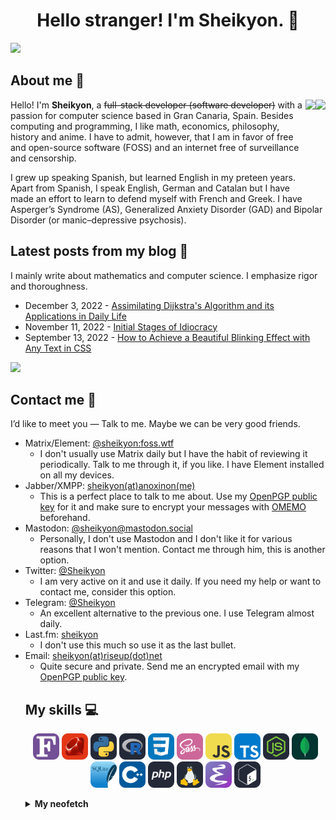 <div align="center">

# Hello stranger! I'm Sheikyon. 👋

</div>

[![](https://svg-banners.vercel.app/api?type=luminance&text1=Sheikyon&width=1000&height=300)](https://github.com/Akshay090/svg-banners)

## About me 📄

<!--- Sheikyon's GitHub stats --->

<img align="right" height="150em" src="https://github-readme-stats.vercel.app/api/top-langs?username=Sheikyon&show_icons=true&include_all_commits=true&count_private=true&theme=apprentice&hide_border=true&bg_color=0D1117&layout=compact"/>

<img align="right" height="150em" src="https://github-readme-streak-stats.herokuapp.com/?user=Sheikyon&theme=black-ice&hide_border=true&stroke=0000&background=0D1117&ring=e05397&fire=e05397&currStreakLabel=e05397"/>

<!--- Sheikyon's GitHub stats --->

Hello! I'm **Sheikyon**, a ~~full-stack developer (software developer)~~ with a passion for computer science based in Gran Canaria, Spain. Besides computing and programming, I like math, economics, philosophy, history and anime. I have to admit, however, that I am in favor of free and open-source software (FOSS) and an internet free of surveillance and censorship.

I grew up speaking Spanish, but learned English in my preteen years. Apart from Spanish, I speak English, German and Catalan but I have made an effort to learn to defend myself with French and Greek. I have Asperger’s Syndrome (AS), Generalized Anxiety Disorder (GAD) and Bipolar Disorder (or manic–depressive psychosis).

## Latest posts from my blog :pencil:

<!--- blog posts start --->

I mainly write about mathematics and computer science. I emphasize rigor and thoroughness.

  * December 3, 2022 - [Assimilating Dijkstra's Algorithm and its Applications in Daily Life](https://sheikyon.nl/posts/assimilating-dijkstra-algorithm-and-its-applications-in-daily-life/)
  * November 11, 2022 - [Initial Stages of Idiocracy](https://sheikyon.nl/posts/initial-stages-of-idiocracy/)
  * September 13, 2022 - [How to Achieve a Beautiful Blinking Effect with Any Text in CSS](https://sheikyon.nl/posts/how-to-achieve-a-beautiful-blinking-effect-with-equal-intervals-in-any-text/)

<!--- blog posts start --->

<!-- GitHub Profile Views Counter -->
![](https://komarev.com/ghpvc/?username=sheikyon)

## Contact me 📮

I’d like to meet you ― Talk to me. Maybe we can be very good friends.

<ul>
<li>Matrix/Element: <a href="https://app.element.io/#/user/@sheikyon:foss.wtf">@sheikyon:foss.wtf</a>
<ul>
<li>I don't usually use Matrix daily but I have the habit of reviewing it periodically. Talk to me through it, if you like. I have Element installed on all my devices.</li>
</ul>

</li>
<li>Jabber/XMPP: <a href="mailto:sheikyon@anoxinon.me">sheikyon(at)anoxinon(me)</a>
<ul>
<li>This is a perfect place to talk to me about. Use my <a href="https://sheikyon.nl/pgp/xmpp-key.txt" target="_blank">OpenPGP public key</a> for it and make sure to encrypt your messages with <a href="https://en.wikipedia.org/wiki/OMEMO" target="_blank">OMEMO</a> beforehand.</li>
</ul>
</li>
  
<li>Mastodon: <a href="https://mastodon.social/@sheikyon">@sheikyon@mastodon.social</a>
<ul>
<li>Personally, I don't use Mastodon and I don't like it for various reasons that I won't mention. Contact me through him, this is another option.</li>
</ul>
 
</li>
<li>Twitter: <a href="https://twitter.com/Sheikyon">@Sheikyon</a>
<ul>
<li>I am very active on it and use it daily. If you need my help or want to contact me, consider this option.</li>
</ul>
 
</li>
<li>Telegram: <a href="https://t.me/Sheikyon">@Sheikyon</a>
<ul>
<li>An excellent alternative to the previous one. I use Telegram almost daily.</li>
</ul>
</li>
  
<li>Last.fm: <a href="https://last.fm/sheikyon">sheikyon</a>
<ul>
<li>I don't use this much so use it as the last bullet.</li>
</ul>
</li>
  
<li>Email: <a href="mailto:sheikyon@riseup.net">sheikyon(at)riseup(dot)net</a>
<ul>
<li>Quite secure and private. Send me an encrypted email with my <a href="https://sheikyon.nl/pgp/riseup-key.txt" target="_blank">OpenPGP public key</a>.</li>
</ul>
 
## My skills 💻

<p align="center">
  <img src='icons/Fortran.svg' height='42px'/>
  <img src='icons/Ruby.svg' height='42px'/>
  <img src='icons/Python-Dark.svg' height='42px'/>
  <img src='icons/R-Dark.svg' height='42px'/>
  <img src='icons/CSS.svg' height='42px'/>
  <img src='icons/Sass.svg' height='42px'/>
  <img src='icons/JavaScript.svg' height='42px'/>
  <img src='icons/TypeScript.svg' height='42px'/>
  <img src='icons/NodeJS-Dark.svg' height='42px'/>
  <img src='icons/MongoDB.svg' height='42px'/>
  <img src='icons/SQLite.svg' height='42px'/>
  <img src='icons/CPP.svg' height='42px'/>
  <img src='icons/PHP-Dark.svg' height='42px'>
  <img src='icons/Linux-Dark.svg' height='42px'>
  <img src='icons/Emacs.svg' height='42px'>
  <img src='icons/Bash-Dark.svg' height='42px'>
</p>

<details>
<summary><b>My neofetch</b></summary>

![My neofetch](my-neofetch.png)

Nobody asked me, but here you can see my neofetch.
</details>
